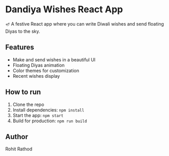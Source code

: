 # Dandiya Wishes React App

🪔 A festive React app where you can write Diwali wishes and send floating Diyas to the sky.  

## Features
- Make and send wishes in a beautiful UI
- Floating Diyas animation
- Color themes for customization
- Recent wishes display

## How to run
1. Clone the repo
2. Install dependencies: `npm install`
3. Start the app: `npm start`
4. Build for production: `npm run build`

## Author
Rohit Rathod
